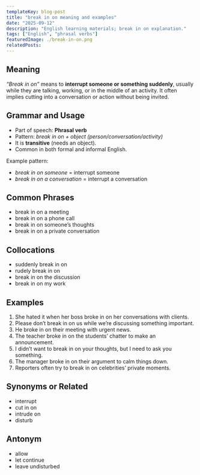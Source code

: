 ```yaml
---
templateKey: blog-post
title: "break in on meaning and examples"
date: "2025-09-12"
description: "English learning materials; break in on explanation."
tags: ["English", "phrasal verbs"]
featuredImage: ./break-in-on.png
relatedPosts:
---
```


## Meaning

_“Break in on”_ means to **interrupt someone or something suddenly**, usually while they are talking, working, or in the middle of an activity.
It often implies cutting into a conversation or action without being invited.

## Grammar and Usage

- Part of speech: **Phrasal verb**
- Pattern: _break in on + object (person/conversation/activity)_
- It is **transitive** (needs an object).
- Common in both formal and informal English.

Example pattern:

- _break in on someone_ = interrupt someone
- _break in on a conversation_ = interrupt a conversation

## Common Phrases

- break in on a meeting
- break in on a phone call
- break in on someone’s thoughts
- break in on a private conversation

## Collocations

- suddenly break in on
- rudely break in on
- break in on the discussion
- break in on my work

## Examples

1. She hated it when her boss broke in on her conversations with clients.
2. Please don’t break in on us while we’re discussing something important.
3. He broke in on their meeting with urgent news.
4. The teacher broke in on the students’ chatter to make an announcement.
5. I didn’t want to break in on your thoughts, but I need to ask you something.
6. The manager broke in on their argument to calm things down.
7. Reporters often try to break in on celebrities’ private moments.

## Synonyms or Related

- interrupt
- cut in on
- intrude on
- disturb

## Antonym

- allow
- let continue
- leave undisturbed

